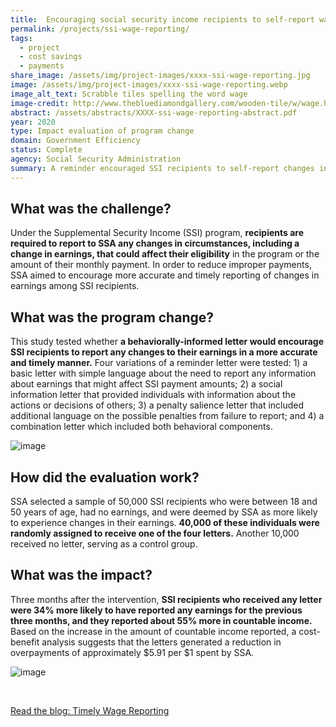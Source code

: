 ```yaml
---
title:  Encouraging social security income recipients to self-report wage changes
permalink: /projects/ssi-wage-reporting/
tags: 
  - project
  - cost savings
  - payments
share_image: /assets/img/project-images/xxxx-ssi-wage-reporting.jpg
image: /assets/img/project-images/xxxx-ssi-wage-reporting.webp
image_alt_text: Scrabble tiles spelling the word wage
image-credit: http://www.thebluediamondgallery.com/wooden-tile/w/wage.html
abstract: /assets/abstracts/XXXX-ssi-wage-reporting-abstract.pdf
year: 2020
type: Impact evaluation of program change
domain: Government Efficiency
status: Complete
agency: Social Security Administration
summary: A reminder encouraged SSI recipients to self-report changes in earnings earlier, potentially reducing overpayment
---
```

## What was the challenge?

Under the Supplemental Security Income (SSI) program, **recipients are required to report to SSA any changes in circumstances, including a change in earnings, that could affect their eligibility** in the program or the amount of their monthly payment. In order to reduce improper payments, SSA aimed to encourage more accurate and timely reporting of changes in earnings among SSI recipients.

## What was the program change?

This study tested whether **a behaviorally-informed letter would encourage SSI recipients to report any changes to their earnings in a more accurate and timely manner.** Four variations of a reminder letter were tested: 1) a basic letter with simple language about the need to report any information about earnings that might affect SSI payment amounts; 2) a social information letter that provided individuals with information about the actions or decisions of others; 3) a penalty salience letter that included additional language on the possible penalties from failure to report; and 4) a combination letter which included both behavioral components.

![image]({{site.baseurl}}/assets/img/project-images/ssi-letter.webp)

## How did the evaluation work?

SSA selected a sample of 50,000 SSI recipients who were between 18 and 50 years of age, had no earnings, and were deemed by SSA as more likely to experience changes in their earnings. **40,000 of these individuals were randomly assigned to receive one of the four letters.** Another 10,000 received no letter, serving as a control group.

## What was the impact?

Three months after the intervention, **SSI recipients who received any letter were 34% more likely to have reported any earnings for the previous three months, and they reported about 55% more in countable income.** Based on the increase in the amount of countable income reported, a cost-benefit analysis suggests that the letters generated a reduction in overpayments of approximately $5.91 per $1 spent by SSA.

![image]({{site.baseurl}}/assets/img/project-images/graph-ssiwage.webp)

<br>
<p>
<a class="usa-button" href="https://oes.gsa.gov/blog/wage-reporting/" target="_blank">Read the blog: Timely Wage Reporting</a>
</p>
